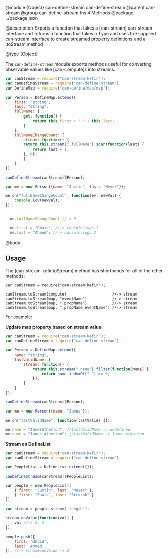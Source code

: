 @module {Object} can-define-stream can-define-stream
@parent can-stream
@group can-define-stream.fns 4 Methods
@package ../package.json

@description Exports a function that takes a [can-stream] can-stream interface and returns a function that takes a Type and uses the supplied can-stream interface to create streamed property definitions and a .toStream method

@type {Object}

The `can-define-stream` module exports methods useful for converting observable values like [can-compute]s into streams.

```js
var canStream = require("can-stream-kefir");
var canDefineStream = require("can-define-stream");
var DefineMap = require("can-define/map/map");

var Person = DefineMap.extend({
    first: "string",
    last: "string",
    fullName: {
        get: function() {
            return this.first + " " + this.last;
        }
    },
    fullNameChangeCount: {
        stream: function() {
        return this.stream(".fullName").scan(function(last) {
            return last + 1;
        }, 0);
        }
    }
});

canDefineStream(canStream)(Person);

var me = new Person({name: "Justin", last: "Meyer"});

me.on("fullNameChangeCount", function(ev, newVal) {
    console.lov(newVal);
});


  me.fullNameChangeCount //-> 0

  me.first = "Obaid"; //-> console.logs 1
  me.last = "Ahmed"; //-> console.logs 2

  ```

@body

## Usage

The [can-stream-kefir.toStream] method has shorthands for all of the other methods:

```
var canStream = require("can-stream-kefir");

canStream.toStream(compute)                    //-> stream
canStream.toStream(map, "eventName")           //-> stream
canStream.toStream(map, ".propName")           //-> stream
canStream.toStream(map, ".propName eventName") //-> stream
```

For example:

__Update map property based on stream value__

```js
var canStream = require("can-stream-kefir");
var canDefineStream = require("can-define-stream");

var Person = DefineMap.extend({
    name: "string",
    lastValidName: {
        stream: function() {
            return this.stream(".name").filter(function(name) {
                return name.indexOf(" ") >= 0;
            });
        }
    }
});

canDefineStream(canStream)(Person);

var me = new Person({name: "James"});

me.on("lastValidName", function(lastValid) {});

me.name = "JamesAtherton"; //lastValidName -> undefined
me.name = "James Atherton"; //lastValidName -> James Atherton

```
__Stream on DefineList__

```js
var canStream = require("can-stream-kefir");
var canDefineStream = require("can-define-stream");

var PeopleList = DefineList.extend({});

canDefineStream(canStream)(PeopleList);

var people = new PeopleList([
    { first: "Justin", last: "Meyer" },
    { first: "Paula", last: "Strozak" }
]);

var stream = people.stream('length');

stream.onValue(function(val) {
    val //-> 2, 3
});

people.push({
    first: 'Obaid',
    last: 'Ahmed'
}); //-> stream.onValue -> 3

```
